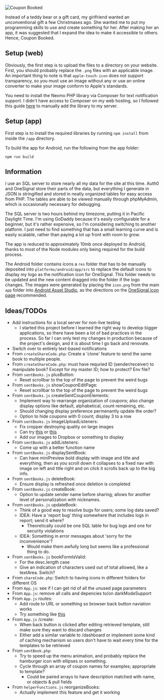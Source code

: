 ![Coupon Booked](https://user-images.githubusercontent.com/17814535/92329557-b9d28e80-f02d-11ea-9182-215774d2659a.png)

Instead of a teddy bear or a gift card, my girlfriend wanted an unconventional
gift a few Christmases ago. She wanted me to put my programming skills to use and
create something for her. After making her an app, it was suggested that I 
expand the idea to make it accessible to others. Hence, Coupon Booked.

## Setup (web)
Obviously, the first step is to upload the files to a directory on your website.
First, you should probably replace the `.png` files with an applicable image. An
important thing to note is that `apple-touch-icon` does not support transparency,
so you must use an image without any or use an online converter to make your image
conform to Apple's standards.

You need to install the Nexmo PHP library via Composer for text notification support.
I didn't have access to Composer on my web hosting, so I followed this guide 
[here](https://stackoverflow.com/a/61729347/6456163) to manually add the library to
my server.

## Setup (app)
First step is to install the required libraries by running `npm install` from inside
the `/app` directory.

To build the app for Android, run the following from the app folder:

`npm run build`

## Information
I use an SQL server to store nearly all my data for the site at this time. Auth0
and OneSignal store their parts of the data, but everything I generate in JSON
is stringified and stored in neatly organized tables for easy access from PHP.
The tables are able to be viewed manually through phpMyAdmin, which is occasionally
necessary for debugging.

The SQL server is two hours behind my timezone, putting it in Pacific Daylight
Time. I'm using GoDaddy because it's easily configurable for a beginner, but 
it's rather expensive, so I'm considering switching to another platform. I just 
need to find something that has a small learning curve and is easily scalable, 
rather than paying a lot up front with room to grow.

The app is reduced to approximately 10mb once deployed to Android, thanks to most
of the Node modules only being required for the build process.

The Android folder contains icons a `res` folder that has to be manually deposited into
`platforms/android/app/src` to replace the default icons to display my logo as the 
notification icon for OneSignal. This folder needs to be updated and the new content
dragged into the folder if the logo changes. The images were generated by placing the 
`icon.png` from the main `app` folder into [Android Asset Studio](http://romannurik.github.io/AndroidAssetStudio/icons-notification.html#source.type=clipart&source.clipart=ac_unit&source.space.trim=1&source.space.pad=0&name=ic_stat_onesignal_default), as the directions on the [OneSignal icon page](https://documentation.onesignal.com/docs/customize-notification-icons#section-option-a-using-android-asset-studio) recommended.

## Ideas/TODOs
- Add instructions for a local server for non-live testing
    - I started this project before I learned the right way to develop bigger applications,
    so there have been a lot of bad practices in the process. So far I can only test my changes
    in production because of the project's design, and it is about time I go back and renovate.
- Switch over to entirely text-based notifications
- From `createShareCode.php`: Create a 'clone' feature to send the same book
to multiple people.
- From `createShareCode.php`: must have requried ID (sender/receiver) to manipulate book?
Except for my master ID; how to protect? Env file?
- From `sentBooks.js` plusButton:
    - Reset scrollbar to the top of the page to prevent the weird bugs
- From `sentBooks.js` showCouponEditPage:
    - Reset scrollbar to the top of the page to prevent the weird bugs
- From `sentBooks.js` createSentCouponElements:
    - Implement way to rearrange organization of coupons; also change
    display options like default, alphabetical, count remaining, etc.
    - Should changing display preference permenantly update the order?
    - Option to hide coupons with 0 count; display 3 to a row
- From `sentBooks.js` imageUploadListeners:
    - Fix cropper destroying quality on large images
    - Can try [this](https://tympanus.net/codrops/2014/10/30/resizing-cropping-images-canvas/)
    or [this](https://github.com/DominicTobias/react-image-crop/issues/263#issuecomment-517318807)
    - Add our images to Dropbox or something to display
- From `sentBooks.js` addListeners:
    - Come up with a better function name
- From `sentBooks.js` displaySentBook:
    - Can have miniPreview bold display with image and title and everything, then as you scroll
    down it collapses to a fixed nav with image on left and title right and on click
    it scrolls back up to the big info.
- From `sentBooks.js` deleteBook:
    - Ensure display is refreshed once deletion is completed
- From `sentBooks.js` createBook:
    - Option to update sender name before sharing; allows
    for another level of personalization with nicknames.
- From `sentBooks.js` updateBook:
    - Think of a good way to resolve bugs for users; some log data saved?
    - IDEA: Have a 'report bug' thing somewhere that includes logs in report; send it where?
        - Theoretically could be one SQL table for bug logs and one for security violations
    - IDEA: Something in error messages about 'sorry for the inconvenience'?
        - Would make them awfully long but seems like a professional thing to do.
- From `sentBooks.js` bookFormIsValid:
    - For the desc.length case
    - Give an indication of characters used out of total allowed, like a textArea. Switch?
- From `shareCode.php`: Switch to having icons in different folders for different OS
- From `App.js`: see if I can get rid of all the unused page parameters
- From `App.js`: remove all calls and depencies to/on darkModeSupport
- From `App.js` routes:
    - Add route to URL or something so browser back button naviation works
    - Try something like [this](https://gomakethings.com/how-to-update-a-url-without-reloading-the-page-using-vanilla-javascript/)
- From `App.js` /create:
    - When back button is clicked after editing retrieved template,
    still make sure they want to discard changes
    - Either add a similar variable to /dashboard or implement some kind of 
    caching mechanism so users don't have to wait every time for the
    templates to be retrieved
- From `sentBook.php`:
    - Try to speed up the menu animation, and probably replace the hamburger
    icon with ellipses or something.
    - Cycle through an array of coupon names for examples; appropriate to template? 
        - Could be paired arrays to have description matched with name, or objects & pull fields
- From `helperFunctions.js` reorganizeBooks:
    - Actually implement this feature and get it working